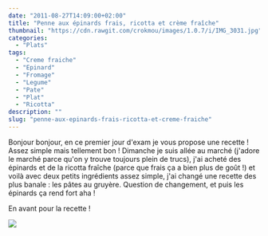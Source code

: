 ```yaml
---
date: "2011-08-27T14:09:00+02:00"
title: "Penne aux épinards frais, ricotta et crème fraîche"
thumbnail: "https://cdn.rawgit.com/crokmou/images/1.0.7/i/IMG_3031.jpg"
categories:
  - "Plats"
tags:
  - "Creme fraiche"
  - "Epinard"
  - "Fromage"
  - "Legume"
  - "Pate"
  - "Plat"
  - "Ricotta"
description: ""
slug: "penne-aux-epinards-frais-ricotta-et-creme-fraiche"
---
```


Bonjour bonjour, en ce premier jour d'exam je vous propose une recette ! Assez simple mais tellement bon ! Dimanche je suis allée au marché (j'adore le marché parce qu'on y trouve toujours plein de trucs), j'ai acheté des épinards et de la ricotta fraîche (parce que frais ça a bien plus de goût !) et voilà avec deux petits ingrédients assez simple, j'ai changé une recette des plus banale : les pâtes au gruyère. Question de changement, et puis les épinards ça rend fort aha !

En avant pour la recette !

[![](http://4.bp.blogspot.com/-pGqSxN938MY/Tqmk2hOH4fI/AAAAAAAABBc/_fzkW3Zkoig/s1600/Penne+ricotta+epinards.jpg)](http://4.bp.blogspot.com/-pGqSxN938MY/Tqmk2hOH4fI/AAAAAAAABBc/_fzkW3Zkoig/s1600/Penne+ricotta+epinards.jpg)

